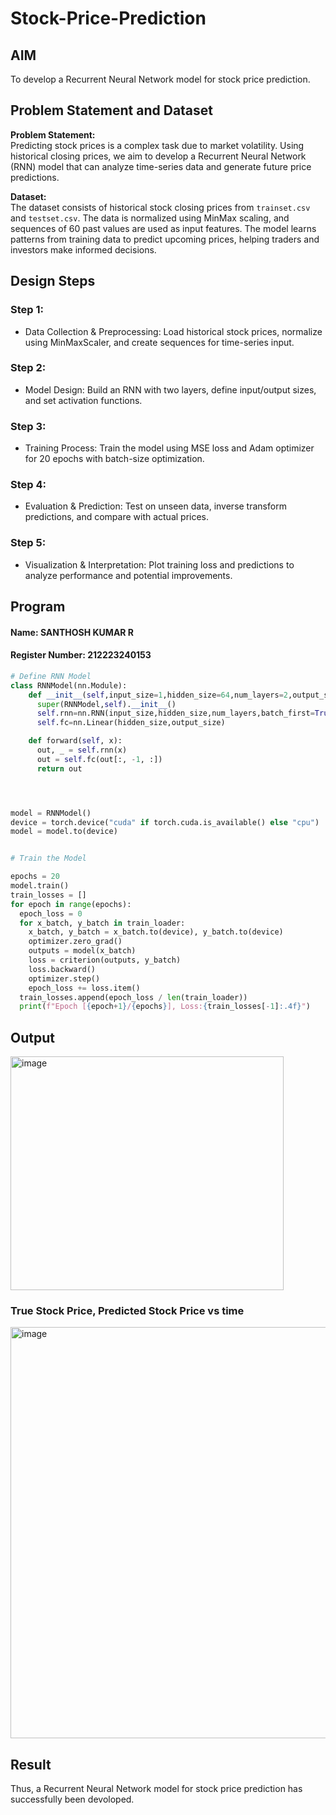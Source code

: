 # Stock-Price-Prediction


## AIM

To develop a Recurrent Neural Network model for stock price prediction.

## Problem Statement and Dataset
**Problem Statement:**  
Predicting stock prices is a complex task due to market volatility. Using historical closing prices, we aim to develop a Recurrent Neural Network (RNN) model that can analyze time-series data and generate future price predictions.

**Dataset:**  
The dataset consists of historical stock closing prices from `trainset.csv` and `testset.csv`. The data is normalized using MinMax scaling, and sequences of 60 past values are used as input features. The model learns patterns from training data to predict upcoming prices, helping traders and investors make informed decisions.

## Design Steps

### Step 1:
- Data Collection & Preprocessing: Load historical stock prices, normalize using MinMaxScaler, and create sequences for time-series input.

### Step 2:
- Model Design: Build an RNN with two layers, define input/output sizes, and set activation functions.

### Step 3:
- Training Process: Train the model using MSE loss and Adam optimizer for 20 epochs with batch-size optimization.

### Step 4:
- Evaluation & Prediction: Test on unseen data, inverse transform predictions, and compare with actual prices.

### Step 5:
- Visualization & Interpretation: Plot training loss and predictions to analyze performance and potential improvements.



## Program
#### Name: SANTHOSH KUMAR R
#### Register Number: 212223240153

```Python 
# Define RNN Model
class RNNModel(nn.Module):
    def __init__(self,input_size=1,hidden_size=64,num_layers=2,output_size=1):
      super(RNNModel,self).__init__()
      self.rnn=nn.RNN(input_size,hidden_size,num_layers,batch_first=True)
      self.fc=nn.Linear(hidden_size,output_size)

    def forward(self, x):
      out, _ = self.rnn(x)
      out = self.fc(out[:, -1, :])
      return out




model = RNNModel()
device = torch.device("cuda" if torch.cuda.is_available() else "cpu")
model = model.to(device)


# Train the Model

epochs = 20
model.train()
train_losses = []
for epoch in range(epochs):
  epoch_loss = 0
  for x_batch, y_batch in train_loader:
    x_batch, y_batch = x_batch.to(device), y_batch.to(device)
    optimizer.zero_grad()
    outputs = model(x_batch)
    loss = criterion(outputs, y_batch)
    loss.backward()
    optimizer.step()
    epoch_loss += loss.item()
  train_losses.append(epoch_loss / len(train_loader))
  print(f"Epoch [{epoch+1}/{epochs}], Loss:{train_losses[-1]:.4f}")


```

## Output
<img width="437" height="374" alt="image" src="https://github.com/user-attachments/assets/5693ee6f-0498-4fbf-8c23-d17e0c7fd622" />

### True Stock Price, Predicted Stock Price vs time

<img width="1218" height="658" alt="image" src="https://github.com/user-attachments/assets/423ccd31-4c09-4df6-a731-6db952f4aa6c" />


## Result

Thus, a Recurrent Neural Network model for stock price prediction has successfully been devoloped.


